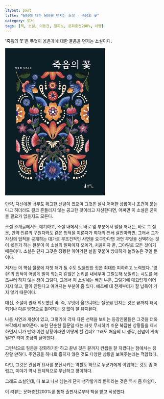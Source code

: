 ```yaml
---
layout: post
title: "옳음에 대한 물음을 던지는 소설 - 죽음의 꽃"
category: 도서
tags: [책, 소설, 이동건, 델피노, 문화충전200%, 서평]
---
```


'죽음의 꽃'은
무엇이 옳은가에 대한 물음을 던지는 소설이다.

![표지](/images/flower-of-death-book-h480.jpg)

만약, 자신에겐 너무도 확고한 신념이 있으며
그것은 설사 어떠한 상황이나 조건이 붙는다고 하더라도
결코 흔들리지 않는 공고한 것이라고 자신한다면,
어쩌면 이 소설은 굳이 볼 필요가 없을지도 모른다.

소설 소개글에서도 얘기하고,
소설 내에서도 바로 앞 부분에서 말을 꺼내는,
바로 그 질문,
만약 인류의 구원자와도 같은 업적을 이룬자가
희대의 연쇄 살인마라면,
그래서 그가 자신의 업적을 공개하는 대가로 무조건적인 사면을 요구한다면
과연 무엇을 선택하는 것이 옳은가 하는 질문이
이 소설의 알파이자 오메가, 처음이자 끝, 그야말로 모든 것이기 때문이다.
소설은 단지 그것은 장황한 이야기란 살을 덧붙여 방대하게 늘려놓은 것일 뿐이다.

저자는 이 핵심 질문에 자칫 해가 될 수도 있을만한 짓은 최대한 피하려고 노력했다.
'영환'의 업적이 어떻게 말이 되는지 같잖은 논리를 내세우며 그럴듯해 보일려는 시도를 애초부터 하지 않는 점이 그렇다.
그래서 이 소설에는 빠진 부분, 그렇기에 매끄럽게 이어지지 않고, 말이 안된다고 여겨지는 부분이 좀 있다.
애초에 대 전제부터가 잘 납득이 가지 않기 때문이다.

대신, 소설이 원래 의도했던 바,
즉, 무엇이 옳으냐하는 질문을 던지는 것은
끝까지 왜곡되거나 다른 방향으로 틀어지는 것 없이 잘 유지된다.

나름 사연과 개성이 있고,
그렇기에 각자 다른 선택을 보이는 등장인물들은 그것을 더욱 부각해서 보여준다.
또한 단순한 질문일 때는 자칫 무시하기 쉬운 복잡한 상황들을 제시하면서
니가 만약 이런 상황이라면 어떻게 할 건데? 그래도 처음의 니 생각, 신념이 계속 될까?
라며 조금씩 긁어댄다.

그런식으로 질문을 강화하기만 하고 끝낸 것은
끝까지 컨셉을 잘 지켰다는 점에서는 칭찬할 만하다.
주인공을 하나로 좁히지 않은 것도 다양한 상황을 보여주는데는 적합했다.

다만, 그것은 관심과 묘사를 분산시키는 역할도 하므로
누군가에게 이입하는 것도 좀 어렵고,
이야기 역시 전체적으로 무난하고 평이하다.

그래도 소설인데, 다 보고 나서 남는게 단지 생각할거리 뿐이라는 것은 역시 좀 아쉽다.



<div class="im im-info">
이 리뷰는 문화충전200%를 통해 출판사로부터 책을 받고 작성했다.
</div>
